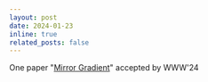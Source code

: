 ```yaml
---
layout: post
date: 2024-01-23
inline: true
related_posts: false
---
```


One paper "[Mirror Gradient](https://arxiv.org/pdf/2402.11262.pdf)" accepted by WWW'24


